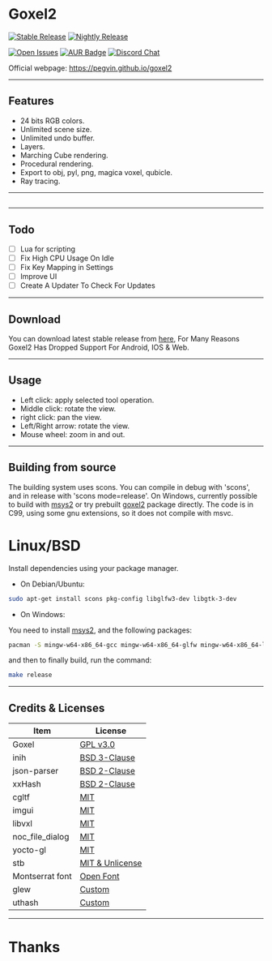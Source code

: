 # Goxel2

[![Stable Release](https://github.com/pegvin/goxel2/actions/workflows/release.yml/badge.svg)](https://github.com/pegvin/goxel2/releases)
[![Nightly Release](https://github.com/pegvin/goxel2/actions/workflows/nightly.yml/badge.svg)](https://github.com/pegvin/goxel2/actions/workflows/nightly.yml)

[![Open Issues](https://img.shields.io/github/issues/pegvin/goxel2)](https://github.com/pegvin/goxel2/issues)
[![AUR Badge](https://img.shields.io/aur/version/goxel2-git?label=AUR)](https://aur.archlinux.org/packages/goxel2-git)
[![Discord Chat](https://img.shields.io/discord/998971119623209090?color=7289DA&label=discord)](https://discord.gg/YXx3afnzzW)

Official webpage: https://pegvin.github.io/goxel2

---
## Features

- 24 bits RGB colors.
- Unlimited scene size.
- Unlimited undo buffer.
- Layers.
- Marching Cube rendering.
- Procedural rendering.
- Export to obj, pyl, png, magica voxel, qubicle.
- Ray tracing.

---
##

---
## Todo
- [ ] Lua for scripting
- [ ] Fix High CPU Usage On Idle
- [ ] Fix Key Mapping in Settings
- [ ] Improve UI
- [ ] Create A Updater To Check For Updates

---
## Download

You can download latest stable release from [here](https://github.com/pegvin/goxel2/releases/latest), For Many Reasons Goxel2 Has Dropped Support For Android, IOS & Web.

---
## Usage

- Left click: apply selected tool operation.
- Middle click: rotate the view.
- right click: pan the view.
- Left/Right arrow: rotate the view.
- Mouse wheel: zoom in and out.


---
## Building from source

The building system uses scons.  You can compile in debug with 'scons', and in
release with 'scons mode=release'.  On Windows, currently possible to build
with [msys2](https://www.msys2.org/) or try prebuilt
[goxel2](https://github.com/pegvin/goxel2/releases/latest) package directly.
The code is in C99, using some gnu extensions, so it does not compile
with msvc.

# Linux/BSD

Install dependencies using your package manager.

- On Debian/Ubuntu:

```bash
sudo apt-get install scons pkg-config libglfw3-dev libgtk-3-dev
```

- On Windows:

You need to install [msys2](https://www.msys2.org/), and the following packages:

```bash
pacman -S mingw-w64-x86_64-gcc mingw-w64-x86_64-glfw mingw-w64-x86_64-libtre-git scons make
```

and then to finally build, run the command:

```bash
make release
```

---

## Credits & Licenses

|       Item        |                          License                           |
|-------------------|------------------------------------------------------------|
| Goxel             | [GPL v3.0](https://github.com/guillaumechereau/goxel)      |
| inih              | [BSD 3-Clause](https://github.com/benhoyt/inih)            |
| json-parser       | [BSD 2-Clause](https://github.com/udp/json-parser)         |
| xxHash            | [BSD 2-Clause](https://github.com/Cyan4973/xxHash)         |
| cgltf             | [MIT](https://github.com/jkuhlmann/cgltf)                  |
| imgui             | [MIT](https://github.com/ocornut/imgui)                    |
| libvxl            | [MIT](https://github.com/xtreme8000/libvxl)                |
| noc_file_dialog   | [MIT](https://github.com/guillaumechereau/noc)             |
| yocto-gl          | [MIT](https://github.com/xelatihy/yocto-gl)                |
| stb               | [MIT & Unlicense](https://github.com/nothings/stb)         |
| Montserrat font   | [Open Font](https://fonts.google.com/specimen/Montserrat)  |
| glew              | [Custom](https://github.com/nigels-com/glew)               |
| uthash            | [Custom](https://github.com/troydhanson/uthash)            |

---

# Thanks
